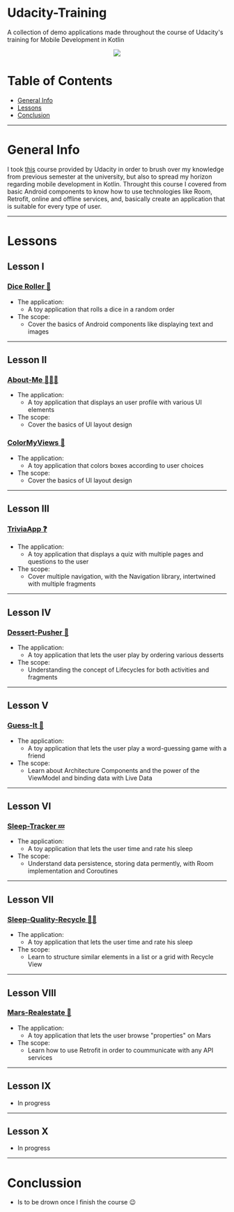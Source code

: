 # Udacity-Training
A collection of demo applications made throughout the course of Udacity's training for Mobile Development in Kotlin
<p align="center"> <img src="https://upload.wikimedia.org/wikipedia/commons/3/3b/Udacity_logo.png"> </p>

# Table of Contents
* [General Info](#general-info)
* [Lessons](#lessons)
* [Conclusion](#conclussion)

---
# General Info
I took [this](https://classroom.udacity.com/courses/ud9012) course provided by Udacity in order to brush over my knowledge from previous semester at the university, but also to spread my horizon regarding mobile development in Kotlin. Throught this course I covered from basic Android components to know how to use technologies like Room, Retrofit, online and offline services, and, basically create an application that is suitable for every type of user.

---
# Lessons

## Lesson I

### [Dice Roller 🎲](https://github.com/AndreiZavo/Dice-Roller)
* The application:
    * A toy application that rolls a dice in a random order
* The scope:
    * Cover the basics of Android components like displaying text and images

---
## Lesson II  

### [About-Me 🙎🏼‍♂️](https://github.com/AndreiZavo/About-Me)
* The application:
    * A toy application that displays an user profile with various UI elements
* The scope:
    * Cover the basics of UI layout design

### [ColorMyViews 🎨](https://github.com/AndreiZavo/ColorMyViews)
* The application:
    * A toy application that colors boxes according to user choices
* The scope:
    * Cover the basics of UI layout design

---
## Lesson III

### [TriviaApp ❓](https://github.com/AndreiZavo/TriviaApp)
* The application:
    * A toy application that displays a quiz with multiple pages and questions to the user
* The scope:
    * Cover multiple navigation, with the Navigation library, intertwined with multiple fragments 

---
## Lesson IV

### [Dessert-Pusher 🍰](https://github.com/AndreiZavo/Dessert-Pusher)
* The application:
    * A toy application that lets the user play by ordering various desserts
* The scope:
    * Understanding the concept of Lifecycles for both activities and fragments


---
## Lesson V

### [Guess-It 🔎](https://github.com/AndreiZavo/Guess-It)
* The application:
    * A toy application that lets the user play a word-guessing game with a friend
* The scope:
    * Learn about Architecture Components and the power of the ViewModel and binding data with Live Data

---
## Lesson VI

### [Sleep-Tracker 💤](https://github.com/AndreiZavo/Sleep-Tracker)
* The application:
    * A toy application that lets the user time and rate his sleep
* The scope:
    * Understand data persistence, storing data permently, with Room implementation and Coroutines

---
## Lesson VII

### [Sleep-Quality-Recycle 🛌🏼](https://github.com/AndreiZavo/Sleep-Quality-Recycle)
* The application:
    * A toy application that lets the user time and rate his sleep
* The scope:
    * Learn to structure similar elements in a list or a grid with Recycle View

---
## Lesson VIII

### [Mars-Realestate 🏡](https://github.com/AndreiZavo/Mars-Realestate)
* The application:
    * A toy application that lets the user browse "properties" on Mars
* The scope:
    * Learn how to use Retrofit in order to coummunicate with any API services

---
## Lesson IX
* In progress

---
## Lesson X
* In progress
---
# Conclussion
* Is to be drown once I finish the course 😉
